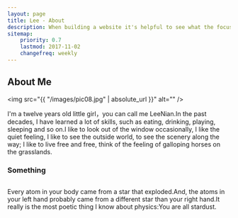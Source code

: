 ```yaml
---
layout: page
title: Lee - About
description: When building a website it's helpful to see what the focus of your site is. This page is an example of how to show a website's focus.
sitemap:
    priority: 0.7
    lastmod: 2017-11-02
    changefreq: weekly
---
```

## About Me

<span class="image left"><img src="{{ "/images/pic08.jpg" | absolute_url }}" alt="" /></span>

I'm a twelve years old little girl，you can call me LeeNian.In the past decades, I have learned a lot of skills, such as eating, drinking, playing, sleeping and so on.I like to look out of the window occasionally, I like the quiet feeling, I like to see the outside world, to see the scenery along the way; I like to live free and free, think of the feeling of galloping horses on the grasslands.
<br/>
### Something
<div class="box">
<span class="image right"><img src="{{ "/images/pic07.jpg" | absolute_url }}" alt="" /></span>
  <p>Every atom in your body came from a star that exploded.And, the atoms in your left hand probably came from a different star than your right hand.It really is the most poetic thing I know about physics:You are all stardust.</p>
</div>
